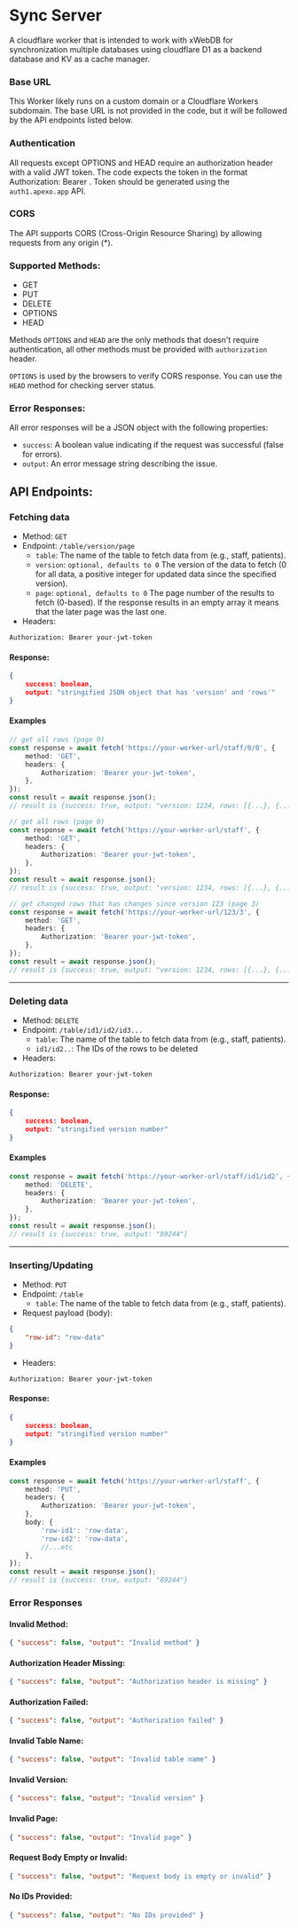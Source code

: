 # Sync Server

A cloudflare worker that is intended to work with xWebDB for synchronization multiple databases using cloudflare D1 as a backend database and KV as a cache manager.

### Base URL

This Worker likely runs on a custom domain or a Cloudflare Workers subdomain. The base URL is not provided in the code, but it will be followed by the API endpoints listed below.

### Authentication

All requests except OPTIONS and HEAD require an authorization header with a valid JWT token. The code expects the token in the format Authorization: Bearer <token>. Token should be generated using the `auth1.apexo.app` API.

### CORS

The API supports CORS (Cross-Origin Resource Sharing) by allowing requests from any origin (\*).

### Supported Methods:

- GET
- PUT
- DELETE
- OPTIONS
- HEAD

Methods `OPTIONS` and `HEAD` are the only methods that doesn't require authentication, all other methods must be provided with `authorization` header.

`OPTIONS` is used by the browsers to verify CORS response. You can use the `HEAD` method for checking server status.

### Error Responses:

All error responses will be a JSON object with the following properties:

- `success`: A boolean value indicating if the request was successful (false for errors).
- `output`: An error message string describing the issue.

## API Endpoints:

### Fetching data

- Method: `GET`
- Endpoint: `/table/version/page`
  - `table`: The name of the table to fetch data from (e.g., staff, patients).
  - `version`: `optional, defaults to 0` The version of the data to fetch (0 for all data, a positive integer for updated data since the specified version).
  - `page`: `optional, defaults to 0` The page number of the results to fetch (0-based). If the response results in an empty array it means that the later page was the last one.
- Headers:

```
Authorization: Bearer your-jwt-token
```

#### Response:

```json
{
    success: boolean,
    output: "stringified JSON object that has 'version' and 'rows'"
}
```

#### Examples

```typescript
// get all rows (page 0)
const response = await fetch('https://your-worker-url/staff/0/0', {
	method: 'GET',
	headers: {
		Authorization: 'Bearer your-jwt-token',
	},
});
const result = await response.json();
// result is {success: true, output: "version: 1234, rows: [{...}, {...}, {...}]"}

// get all rows (page 0)
const response = await fetch('https://your-worker-url/staff', {
	method: 'GET',
	headers: {
		Authorization: 'Bearer your-jwt-token',
	},
});
const result = await response.json();
// result is {success: true, output: "version: 1234, rows: [{...}, {...}, {...}]"}

// get changed rows that has changes since version 123 (page 3)
const response = await fetch('https://your-worker-url/123/3', {
	method: 'GET',
	headers: {
		Authorization: 'Bearer your-jwt-token',
	},
});
const result = await response.json();
// result is {success: true, output: "version: 1234, rows: [{...}, {...}, {...}]"}
```

---

### Deleting data

- Method: `DELETE`
- Endpoint: `/table/id1/id2/id3...`
  - `table`: The name of the table to fetch data from (e.g., staff, patients).
  - `id1/id2..`: The IDs of the rows to be deleted
- Headers:

```
Authorization: Bearer your-jwt-token
```

#### Response:

```json
{
    success: boolean,
    output: "stringified version number"
}
```

#### Examples

```typescript
const response = await fetch('https://your-worker-url/staff/id1/id2', {
	method: 'DELETE',
	headers: {
		Authorization: 'Bearer your-jwt-token',
	},
});
const result = await response.json();
// result is {success: true, output: "89244"}
```

---

### Inserting/Updating

- Method: `PUT`
- Endpoint: `/table`
  - `table`: The name of the table to fetch data from (e.g., staff, patients).
- Request payload (body):

```json
{
	"row-id": "row-data"
}
```

- Headers:

```
Authorization: Bearer your-jwt-token
```

#### Response:

```json
{
    success: boolean,
    output: "stringified version number"
}
```

#### Examples

```typescript
const response = await fetch('https://your-worker-url/staff', {
	method: 'PUT',
	headers: {
		Authorization: 'Bearer your-jwt-token',
	},
	body: {
		'row-id1': 'row-data',
		'row-id2': 'row-data',
		//...etc
	},
});
const result = await response.json();
// result is {success: true, output: "89244"}
```

### Error Responses

#### Invalid Method:

```json
{ "success": false, "output": "Invalid method" }
```

#### Authorization Header Missing:

```json
{ "success": false, "output": "Authorization header is missing" }
```

#### Authorization Failed:

```json
{ "success": false, "output": "Authorization failed" }
```

#### Invalid Table Name:

```json
{ "success": false, "output": "Invalid table name" }
```

#### Invalid Version:

```json
{ "success": false, "output": "Invalid version" }
```

#### Invalid Page:

```json
{ "success": false, "output": "Invalid page" }
```

#### Request Body Empty or Invalid:

```json
{ "success": false, "output": "Request body is empty or invalid" }
```

#### No IDs Provided:

```json
{ "success": false, "output": "No IDs provided" }
```
